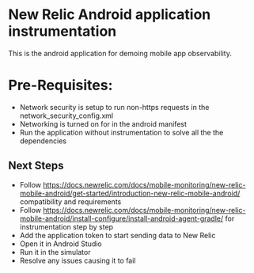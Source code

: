 # New Relic Android application instrumentation 

This is the android application for demoing mobile app observability. 

# Pre-Requisites: 

- Network security is setup to run non-https requests in the network_security_config.xml
- Networking is turned on for in the android manifest
- Run the application without instrumentation to solve all the the dependencies 


## Next Steps
- Follow https://docs.newrelic.com/docs/mobile-monitoring/new-relic-mobile-android/get-started/introduction-new-relic-mobile-android/ compatibility and requirements 
- Follow https://docs.newrelic.com/docs/mobile-monitoring/new-relic-mobile-android/install-configure/install-android-agent-gradle/ for instrumentation step by step
- Add the application token to start sending data to New Relic
- Open it in Android Studio
- Run it in the simulator
- Resolve any issues causing it to fail
